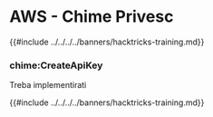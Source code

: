 # AWS - Chime Privesc

{{#include ../../../../banners/hacktricks-training.md}}

### chime:CreateApiKey

Treba implementirati

{{#include ../../../../banners/hacktricks-training.md}}
